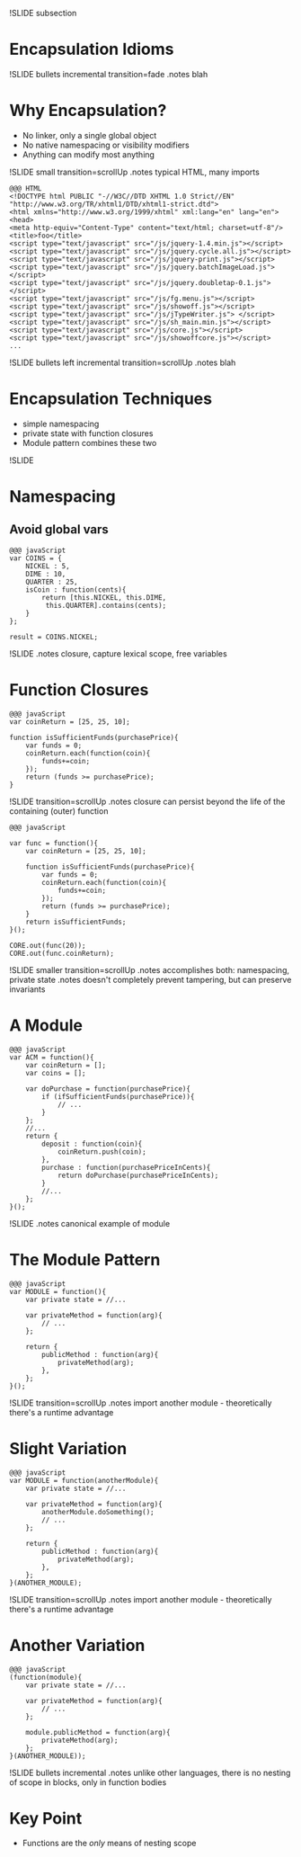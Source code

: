 !SLIDE subsection

# Encapsulation Idioms #

!SLIDE bullets incremental transition=fade
.notes blah

# Why Encapsulation? #

* No linker, only a single global object
* No native namespacing or visibility modifiers
* Anything can modify most anything

!SLIDE small transition=scrollUp
.notes typical HTML, many imports

    @@@ HTML
    <!DOCTYPE html PUBLIC "-//W3C//DTD XHTML 1.0 Strict//EN"
    "http://www.w3.org/TR/xhtml1/DTD/xhtml1-strict.dtd">
    <html xmlns="http://www.w3.org/1999/xhtml" xml:lang="en" lang="en">
    <head>
    <meta http-equiv="Content-Type" content="text/html; charset=utf-8"/>
    <title>foo</title>
    <script type="text/javascript" src="/js/jquery-1.4.min.js"></script>
    <script type="text/javascript" src="/js/jquery.cycle.all.js"></script>
    <script type="text/javascript" src="/js/jquery-print.js"></script>
    <script type="text/javascript" src="/js/jquery.batchImageLoad.js"></script>
    <script type="text/javascript" src="/js/jquery.doubletap-0.1.js"></script>
    <script type="text/javascript" src="/js/fg.menu.js"></script>
    <script type="text/javascript" src="/js/showoff.js"></script>
    <script type="text/javascript" src="/js/jTypeWriter.js"> </script>
    <script type="text/javascript" src="/js/sh_main.min.js"></script>
    <script type="text/javascript" src="/js/core.js"></script>
    <script type="text/javascript" src="/js/showoffcore.js"></script>
    ...

!SLIDE bullets left incremental transition=scrollUp
.notes blah

# Encapsulation Techniques #

* simple namespacing
* private state with function closures
* Module pattern combines these two

!SLIDE

# Namespacing #
## Avoid global vars ##

	@@@ javaScript
    var COINS = {
        NICKEL : 5,
        DIME : 10,
        QUARTER : 25,
        isCoin : function(cents){
            return [this.NICKEL, this.DIME,
             this.QUARTER].contains(cents);
        }
    };

    result = COINS.NICKEL;

!SLIDE
.notes closure, capture lexical scope, free variables

# Function Closures #

	@@@ javaScript
    var coinReturn = [25, 25, 10];

    function isSufficientFunds(purchasePrice){
        var funds = 0;
        coinReturn.each(function(coin){
            funds+=coin;
        });
        return (funds >= purchasePrice);
    }

!SLIDE transition=scrollUp
.notes closure can persist beyond the life of the containing (outer) function

	@@@ javaScript

	var func = function(){
        var coinReturn = [25, 25, 10];

        function isSufficientFunds(purchasePrice){
            var funds = 0;
            coinReturn.each(function(coin){
                funds+=coin;
            });
            return (funds >= purchasePrice);
        }
        return isSufficientFunds;
    }();

    CORE.out(func(20));
    CORE.out(func.coinReturn);

!SLIDE smaller transition=scrollUp
.notes accomplishes both: namespacing, private state
.notes doesn't completely prevent tampering, but can preserve invariants

# A Module #

    @@@ javaScript
    var ACM = function(){
        var coinReturn = [];
        var coins = [];

        var doPurchase = function(purchasePrice){
            if (ifSufficientFunds(purchasePrice)){
                // ...
            }
        };
        //...
        return {
            deposit : function(coin){
                coinReturn.push(coin);
            },
            purchase : function(purchasePriceInCents){
                return doPurchase(purchasePriceInCents);
            }
            //...
        };
    }();

!SLIDE
.notes canonical example of module

# The Module Pattern #

    @@@ javaScript
    var MODULE = function(){
        var private state = //...

        var privateMethod = function(arg){
            // ...
        };

        return {
            publicMethod : function(arg){
                privateMethod(arg);
            },
        };
    }();

!SLIDE transition=scrollUp
.notes import another module - theoretically there's a runtime advantage

# Slight Variation #

    @@@ javaScript
    var MODULE = function(anotherModule){
        var private state = //...

        var privateMethod = function(arg){
            anotherModule.doSomething();
            // ...
        };

        return {
            publicMethod : function(arg){
                privateMethod(arg);
            },
        };
    }(ANOTHER_MODULE);

!SLIDE transition=scrollUp
.notes import another module - theoretically there's a runtime advantage

# Another Variation #

    @@@ javaScript
    (function(module){
        var private state = //...

        var privateMethod = function(arg){
            // ...
        };

        module.publicMethod = function(arg){
            privateMethod(arg);
        };
    }(ANOTHER_MODULE));

!SLIDE bullets incremental
.notes unlike other languages, there is no nesting of scope in blocks, only in function bodies

# Key Point #

* Functions are the <i>only</i> means of nesting scope
